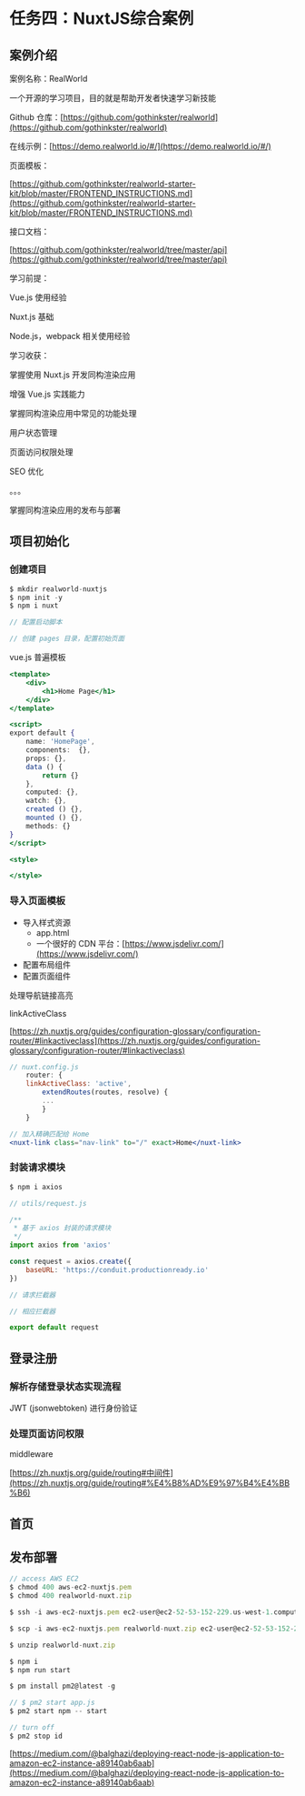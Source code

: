# 任务四：NuxtJS综合案例

## 案例介绍

案例名称：RealWorld

一个开源的学习项目，目的就是帮助开发者快速学习新技能

Github 仓库：[https://github.com/gothinkster/realworld](https://github.com/gothinkster/realworld)

在线示例：[https://demo.realworld.io/#/](https://demo.realworld.io/#/)

页面模板：

[https://github.com/gothinkster/realworld-starter-kit/blob/master/FRONTEND_INSTRUCTIONS.md](https://github.com/gothinkster/realworld-starter-kit/blob/master/FRONTEND_INSTRUCTIONS.md)

接口文档：

[https://github.com/gothinkster/realworld/tree/master/api](https://github.com/gothinkster/realworld/tree/master/api)

学习前提：

Vue.js 使用经验

Nuxt.js 基础

Node.js，webpack 相关使用经验

学习收获：

掌握使用 Nuxt.js 开发同构渲染应用

增强 Vue.js 实践能力

掌握同构渲染应用中常见的功能处理

用户状态管理

页面访问权限处理

SEO 优化

。。。

掌握同构渲染应用的发布与部署

## 项目初始化

### 创建项目

```jsx
$ mkdir realworld-nuxtjs
$ npm init -y
$ npm i nuxt

// 配置启动脚本

// 创建 pages 目录，配置初始页面
```

vue.js 普遍模板

```jsx
<template>
    <div>
        <h1>Home Page</h1>
    </div>
</template>

<script>
export default {
    name: 'HomePage',
    components:  {},
    props: {},
    data () {
        return {}
    },
    computed: {},
    watch: {},
    created () {},
    mounted () {},
    methods: {}
}
</script>

<style>

</style>
```

### 导入页面模板

- 导入样式资源
    - app.html
    - 一个很好的 CDN 平台：[https://www.jsdelivr.com/](https://www.jsdelivr.com/)
- 配置布局组件
- 配置页面组件

处理导航链接高亮

linkActiveClass

[https://zh.nuxtjs.org/guides/configuration-glossary/configuration-router/#linkactiveclass](https://zh.nuxtjs.org/guides/configuration-glossary/configuration-router/#linkactiveclass)

```jsx
// nuxt.config.js
	router: {
    linkActiveClass: 'active',
		extendRoutes(routes, resolve) {
		...
		}
	}

// 加入精确匹配给 Home
<nuxt-link class="nav-link" to="/" exact>Home</nuxt-link>
```

### 封装请求模块

```jsx
$ npm i axios

// utils/request.js

/**
 * 基于 axios 封装的请求模块
 */
import axios from 'axios'

const request = axios.create({
    baseURL: 'https://conduit.productionready.io'
})

// 请求拦截器

// 相应拦截器

export default request
```

## 登录注册

### 解析存储登录状态实现流程

JWT (jsonwebtoken) 进行身份验证

### 处理页面访问权限

middleware

[https://zh.nuxtjs.org/guide/routing#中间件](https://zh.nuxtjs.org/guide/routing#%E4%B8%AD%E9%97%B4%E4%BB%B6)

## 首页

## 发布部署

```jsx
// access AWS EC2
$ chmod 400 aws-ec2-nuxtjs.pem
$ chmod 400 realworld-nuxt.zip

$ ssh -i aws-ec2-nuxtjs.pem ec2-user@ec2-52-53-152-229.us-west-1.compute.amazonaws.com

$ scp -i aws-ec2-nuxtjs.pem realworld-nuxt.zip ec2-user@ec2-52-53-152-229.us-west-1.compute.amazonaws.com:/home/ec2-user/realworld-nuxtjs

$ unzip realworld-nuxt.zip

$ npm i
$ npm run start

$ pm install pm2@latest -g

// $ pm2 start app.js
$ pm2 start npm -- start

// turn off
$ pm2 stop id
```

[https://medium.com/@balghazi/deploying-react-node-js-application-to-amazon-ec2-instance-a89140ab6aab](https://medium.com/@balghazi/deploying-react-node-js-application-to-amazon-ec2-instance-a89140ab6aab)